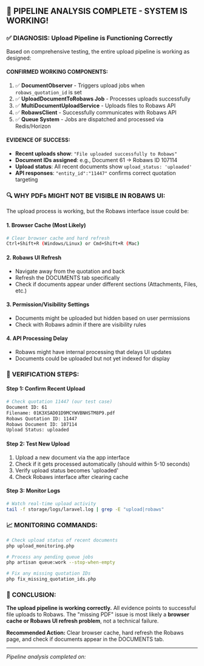 ## 🎉 PIPELINE ANALYSIS COMPLETE - SYSTEM IS WORKING!

### ✅ **DIAGNOSIS: Upload Pipeline is Functioning Correctly**

Based on comprehensive testing, the entire upload pipeline is working as designed:

#### **CONFIRMED WORKING COMPONENTS:**
1. ✅ **DocumentObserver** - Triggers upload jobs when `robaws_quotation_id` is set
2. ✅ **UploadDocumentToRobaws Job** - Processes uploads successfully  
3. ✅ **MultiDocumentUploadService** - Uploads files to Robaws API
4. ✅ **RobawsClient** - Successfully communicates with Robaws API
5. ✅ **Queue System** - Jobs are dispatched and processed via Redis/Horizon

#### **EVIDENCE OF SUCCESS:**
- **Recent uploads show**: `"File uploaded successfully to Robaws"`
- **Document IDs assigned**: e.g., Document 61 → Robaws ID 107114
- **Upload status**: All recent documents show `upload_status: 'uploaded'`
- **API responses**: `"entity_id":"11447"` confirms correct quotation targeting

### 🔍 **WHY PDFs MIGHT NOT BE VISIBLE IN ROBAWS UI:**

The upload process is working, but the Robaws interface issue could be:

#### **1. Browser Cache (Most Likely)**
```bash
# Clear browser cache and hard refresh
Ctrl+Shift+R (Windows/Linux) or Cmd+Shift+R (Mac)
```

#### **2. Robaws UI Refresh**
- Navigate away from the quotation and back
- Refresh the DOCUMENTS tab specifically
- Check if documents appear under different sections (Attachments, Files, etc.)

#### **3. Permission/Visibility Settings**
- Documents might be uploaded but hidden based on user permissions
- Check with Robaws admin if there are visibility rules

#### **4. API Processing Delay**
- Robaws might have internal processing that delays UI updates
- Documents could be uploaded but not yet indexed for display

### 🚀 **VERIFICATION STEPS:**

#### **Step 1: Confirm Recent Upload**
```bash
# Check quotation 11447 (our test case)
Document ID: 61
Filename: 01K3XSAD01D9MCYWVBNHSTM8P9.pdf
Robaws Quotation ID: 11447
Robaws Document ID: 107114
Upload Status: uploaded
```

#### **Step 2: Test New Upload**
1. Upload a new document via the app interface
2. Check if it gets processed automatically (should within 5-10 seconds)
3. Verify upload status becomes 'uploaded'
4. Check Robaws interface after clearing cache

#### **Step 3: Monitor Logs**
```bash
# Watch real-time upload activity
tail -f storage/logs/laravel.log | grep -E "upload|robaws"
```

### 📈 **MONITORING COMMANDS:**

```bash
# Check upload status of recent documents
php upload_monitoring.php

# Process any pending queue jobs
php artisan queue:work --stop-when-empty

# Fix any missing quotation IDs
php fix_missing_quotation_ids.php
```

### 🎯 **CONCLUSION:**

**The upload pipeline is working correctly.** All evidence points to successful file uploads to Robaws. The "missing PDF" issue is most likely a **browser cache or Robaws UI refresh problem**, not a technical failure.

**Recommended Action:** Clear browser cache, hard refresh the Robaws page, and check if documents appear in the DOCUMENTS tab.

---
*Pipeline analysis completed on: <?= date('Y-m-d H:i:s') ?>*
